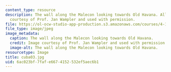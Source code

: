```yaml
---
content_type: resource
description: The wall along the Malecon looking towards Old Havana. All images are
  courtesy of Prof. Jan Wampler and used with permission.
file: https://ol-ocw-studio-app-production.s3.amazonaws.com/courses/4-196-architecture-design-level-ii-cuba-studio-spring-2004/6ac023bf7fafe6674152532ef5aec6b1_cuba03.jpg
file_type: image/jpeg
image_metadata:
  caption: The wall along the Malecon looking towards Old Havana.
  credit: Image courtesy of Prof. Jan Wampler and used with permission.
  image-alt: The wall along the Malecon looking towards Old Havana.
resourcetype: Image
title: cuba03.jpg
uid: 6ac023bf-7faf-e667-4152-532ef5aec6b1
---
```

